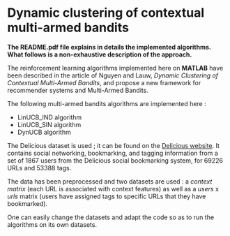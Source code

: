 # Dynamic clustering of contextual multi-armed bandits

**The README.pdf file explains in details the implemented algorithms. What follows is a non-exhaustive description of the approach.**

The reinforcement learning algorithms implemented here on **MATLAB** have been described in the article of Nguyen and Lauw, *Dynamic Clustering of Contextual Multi-Armed Bandits*, and propose a new framework for recommender systems and Multi-Armed Bandits.

The following multi-armed bandits algorithms are implemented here :

- LinUCB_IND algorithm
- LinUCB_SIN algorithm
- DynUCB algorithm

The Delicious dataset is used ; it can be found on the [Delicious website](http://grouplens.org/datasets/hetrec-2011/). It contains social networking, bookmarking, and tagging information from a set of 1867 users from the Delicious social bookmarking system, for 69226 URLs and 53388 tags.

The data has been preprocessed and two datasets are used : a *context matrix* (each URL is associated with context features) as well as a *users* x *urls* matrix (users have assigned tags to specific URLs that they have bookmarked).

One can easily change the datasets and adapt the code so as to run the algorithms on its own datasets.
